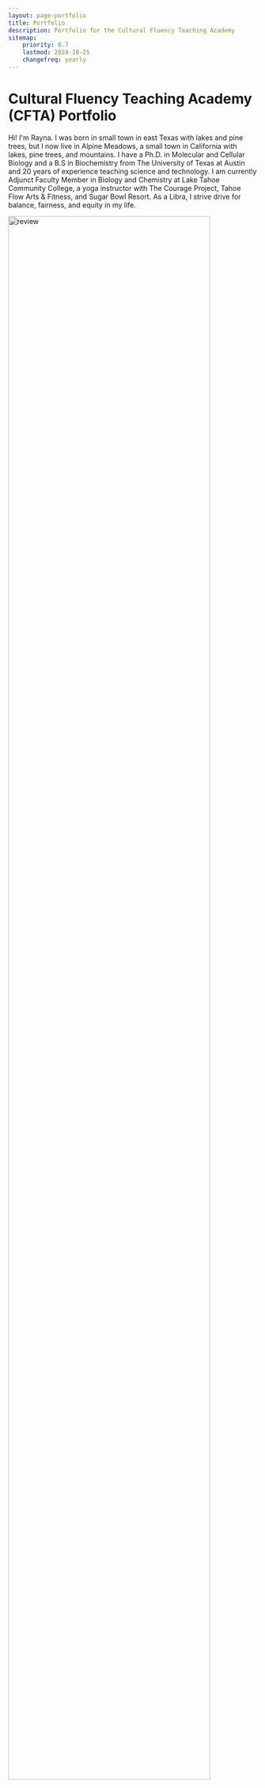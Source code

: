 ```yaml
---
layout: page-portfolio
title: Portfolio
description: Portfolio for the Cultural Fluency Teaching Academy 
sitemap:
    priority: 0.7
    lastmod: 2024-10-25
    changefreq: yearly
---
```


# Cultural Fluency Teaching Academy (CFTA) Portfolio

Hi! I'm Rayna. I was born in small town in east Texas with lakes and pine trees, but I now live in Alpine Meadows, a small town in California with lakes, pine trees, and mountains. I have a Ph.D. in Molecular and Cellular Biology and a B.S in Biochemistry from The University of Texas at Austin and 20 years of experience teaching science and technology. I am currently Adjunct Faculty Member in Biology and Chemistry at Lake Tahoe Community College, a yoga instructor with The Courage Project, Tahoe Flow Arts & Fitness, and Sugar Bowl Resort. As a Libra, I strive drive for balance, fairness, and equity in my life. 

<img src="/images/yoga/birthday-2.png" alt="review" width="90%" align="center"/>


## Goals for my CFTA Fellowship

- Increase engagement in the classroom
- Implement equitable grading practices

## Pedagogical and Curricular Changes

### 1. Course Mantra

<img src="/images/motto.png" alt="review" width="90%" align="center"/>


### 2. Pop-culture in Chemistry

Inspired by the "Equity Infused Teaching" lecture by Dr. Bruce Hoskins, I wrote three prompts from  the science in pop-culture activity in CHM 100, Dual Credit course. The students pulled a prompt from a beaker the were instructed to think of examples alone, with a partner, and in small groups (think, pair, share). 

- What songs reference real-life chemical elements or compounds?
- What TV shows or movies accurately depict chemical reactions?
- What TV shows or movies inaccurately depict chemical processes?

Students were very engaged. Then we segued into drawing chemical equation prompts from a beaker to work on homework problems in class. At the end of class, one student (who said they didn't want to be there upon arrival) said that the pop culture active was the perfect activity to get him to be excited about chemistry and participation.   

### 3. Grading Changes in Chemistry

Related the Dr. Bruce Hoskins, I actually wrote more multiple-choice questions for my chem class. I converted open-ended essay questions from hand-written homework assignements into a series of multiple choice questions for in-class assessment. My goal was the provide students with immediate feedback "write/wrong" on the quiz then using the homework to provide additional feedback on their calculations and logic.

<img src="/images/CFTA-1.png" alt="review" width="90%" align="center"/>
<img src="/images/CFTA-2.png" alt="review" width="90%" align="center"/>


### 4. Grading Changes in Anatomy & Physiology

Thanks to a discussion about grades with Heather Eubanks after her lecture on "Data Inquiry and Continuous Improvement", I made some grading changes to my Biology lab quizzes. My quizes have some built in attendance points, but at the beginning of the quarter I didn't provide any make-up alternatives. I've since additional alternatives for students for credit.

<img src="/images/portfolio-2.png" alt="review" width="90%" align="center"/>
<img src="/images/portfolio-1.png" alt="review" width="90%" align="center"/>
<img src="/images/portfolio-3.png" alt="review" width="90%" align="center"/>

### 5. Caveat to Group-Work: Some Love It, Others Don't


<img src="/images/portfolio-5.png" alt="review" width="90%" align="center"/>

<img src="/images/portfolio-4.png" alt="review" width="90%" align="center"/>


### Additional Resources and Outputs


* [Teaching Philosophy](https://www.raynaharris.com/blog/teaching-philosophy/) 
* [Equity-Minded Syllabus Changes](https://www.raynaharris.com/syllabus/) 
* [Welcome Video](https://www.raynaharris.com/welcome/)  
* [Previous Experience](https://www.raynaharris.com/teaching/)  

